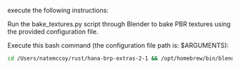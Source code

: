 execute the following instructions:

Run the bake_textures.py script through Blender to bake PBR textures using the provided configuration file.

Execute this bash command (the configuration file path is: $ARGUMENTS):

```bash
cd /Users/natemccoy/rust/hana-brp-extras-2-1 && /opt/homebrew/bin/blender -b --python /Users/natemccoy/rust/.claude/commands/blender/bake_textures.py -- "$ARGUMENTS"
```